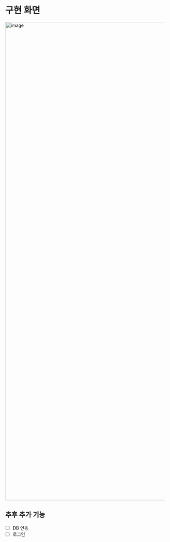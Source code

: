 # 구현 화면
<img width="1512" alt="image" src="https://github.com/T189216/react-240313/assets/131805429/ee475818-da30-4f42-b02e-ea829b053944">

## 추후 추가 기능
- [ ] DB 연동
- [ ] 로그인

